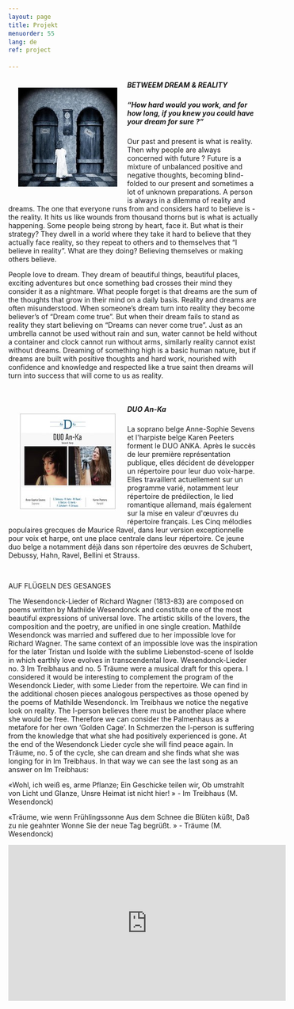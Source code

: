 ```yaml
---
layout: page
title: Projekt
menuorder: 55
lang: de
ref: project

---
```

<img style="float: left; padding: 20px" src="/assets/dream.jpg"> 

##### BETWEEM DREAM & REALITY 

##### “How hard would you work, and for how long, if you knew you could have your dream for sure ?”
Our past and present is what is reality. Then why people are always concerned with future ? Future is a mixture of unbalanced positive and negative thoughts, becoming blind-folded to our present and sometimes a lot of unknown preparations.
A person is always in a dilemma of reality and dreams. The one that everyone runs from and considers hard to believe is - the reality. It hits us like wounds from thousand thorns but is what is actually happening. Some people being strong by heart, face it. But what is their strategy? They dwell in a world where they take it hard to believe that they actually face reality, so they repeat to others and to themselves that “I believe in reality”. What are they doing? Believing themselves or making others believe.

People love to dream. They dream of beautiful things, beautiful places, exciting adventures but once something bad crosses their mind they consider it as a nightmare. What people forget is that dreams are the sum of the thoughts that grow in their mind on a daily basis.
Reality and dreams are often misunderstood. When someone’s dream turn into reality they become believer’s of “Dream come true”. But when their dream fails to stand as reality they start believing on “Dreams can never come true”.
Just as an umbrella cannot be used without rain and sun, water cannot be held without a container and clock cannot run without arms, similarly reality cannot exist without dreams. Dreaming of something high is a basic human nature, but if dreams are built with positive thoughts and hard work, nourished with confidence and knowledge and respected like a true saint then dreams will turn into success that will come to us as reality.

&nbsp;

<img style="float: left; padding: 20px" src="/assets/Duo Anka Affiche.jpg"> 

##### DUO An-Ka 
La soprano belge Anne-Sophie Sevens et l'harpiste belge Karen Peeters forment le DUO ANKA. Après le succès de leur première représentation publique, elles décident de développer un répertoire pour leur duo voix-harpe. Elles travaillent actuellement sur un programme varié, notamment leur répertoire de prédilection, le lied romantique allemand, mais également sur la mise en valeur d'œuvres du répertoire français. Les Cinq mélodies populaires grecques de Maurice Ravel, dans leur version exceptionnelle pour voix et harpe, ont une place centrale dans leur répertoire.
Ce jeune duo belge a notamment déjà dans son répertoire des œuvres de Schubert, Debussy, Hahn, Ravel, Bellini et Strauss.

&nbsp;

AUF FLÜGELN DES GESANGES

The Wesendonck-Lieder of Richard Wagner (1813-83) are composed on poems written by Mathilde Wesendonck and constitute one of the most beautiful expressions of universal love. The artistic skills of the lovers, the composition and the poetry, are unified in one single creation. Mathilde Wesendonck was married and suffered due to her impossible love for Richard Wagner. The same context of an impossible love was the inspiration for the later Tristan und Isolde with the sublime Liebenstod-scene of Isolde in which earthly love evolves in transcendental love. Wesendonck-Lieder no. 3 Im Treibhaus and no. 5 Träume were a musical draft for this opera. I considered it would be interesting to complement the program of the Wesendonck Lieder, with some Lieder from the repertoire. We can find in the additional chosen pieces analogous perspectives as those opened by the poems of Mathilde Wesendonck. Im Treibhaus we notice the negative look on reality. The I-person believes there must be another place where she would be free. Therefore we can consider the Palmenhaus as a metafore for her own ‘Golden Cage’. In Schmerzen the I-person is suffering from the knowledge that what she had positively experienced is gone. At the end of the Wesendonck Lieder cycle she will find peace again. In Träume, no. 5 of the cycle, she can dream and she finds what she was longing for in Im Treibhaus. In that way we can see the last song as an answer on Im Treibhaus:

«Wohl, ich weiß es, arme Pflanze; Ein Geschicke teilen wir, Ob umstrahlt von Licht und Glanze, Unsre Heimat ist nicht hier! » - Im Treibhaus (M. Wesendonck)

«Träume, wie wenn Frühlingssonne Aus dem Schnee die Blüten küßt, Daß zu nie geahnter Wonne Sie der neue Tag begrüßt. » - Träume (M. Wesendonck)

<iframe width="560" height="315" src="https://www.youtube.com/embed/0LKgizd9ac4?rel=0" frameborder="0" allowfullscreen></iframe>



